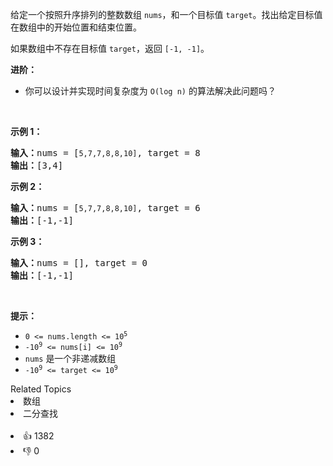 <p>给定一个按照升序排列的整数数组 <code>nums</code>，和一个目标值 <code>target</code>。找出给定目标值在数组中的开始位置和结束位置。</p>

<p>如果数组中不存在目标值 <code>target</code>，返回 <code>[-1, -1]</code>。</p>

<p><strong>进阶：</strong></p>

<ul>
	<li>你可以设计并实现时间复杂度为 <code>O(log n)</code> 的算法解决此问题吗？</li>
</ul>

<p> </p>

<p><strong>示例 1：</strong></p>

<pre>
<strong>输入：</strong>nums = [<code>5,7,7,8,8,10]</code>, target = 8
<strong>输出：</strong>[3,4]</pre>

<p><strong>示例 2：</strong></p>

<pre>
<strong>输入：</strong>nums = [<code>5,7,7,8,8,10]</code>, target = 6
<strong>输出：</strong>[-1,-1]</pre>

<p><strong>示例 3：</strong></p>

<pre>
<strong>输入：</strong>nums = [], target = 0
<strong>输出：</strong>[-1,-1]</pre>

<p> </p>

<p><strong>提示：</strong></p>

<ul>
	<li><code>0 <= nums.length <= 10<sup>5</sup></code></li>
	<li><code>-10<sup>9</sup> <= nums[i] <= 10<sup>9</sup></code></li>
	<li><code>nums</code> 是一个非递减数组</li>
	<li><code>-10<sup>9</sup> <= target <= 10<sup>9</sup></code></li>
</ul>
<div><div>Related Topics</div><div><li>数组</li><li>二分查找</li></div></div><br><div><li>👍 1382</li><li>👎 0</li></div>